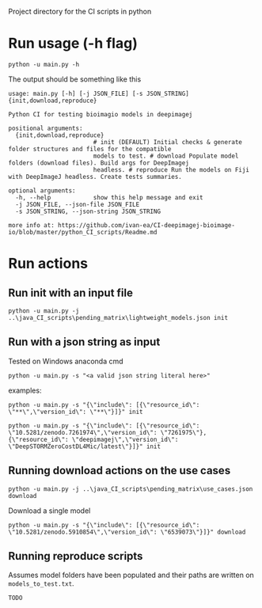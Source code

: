 Project directory for the CI scripts in python

# Run usage (-h flag)

````
python -u main.py -h
````

The output should be something like this

````
usage: main.py [-h] [-j JSON_FILE] [-s JSON_STRING] {init,download,reproduce}

Python CI for testing bioimagio models in deepimagej

positional arguments:
  {init,download,reproduce}
                        # init (DEFAULT) Initial checks & generate folder structures and files for the compatible
                        models to test. # download Populate model folders (download files). Build args for DeepImagej
                        headless. # reproduce Run the models on Fiji with DeepImageJ headless. Create tests summaries.

optional arguments:
  -h, --help            show this help message and exit
  -j JSON_FILE, --json-file JSON_FILE
  -s JSON_STRING, --json-string JSON_STRING

more info at: https://github.com/ivan-ea/CI-deepimagej-bioimage-io/blob/master/python_CI_scripts/Readme.md
````

# Run actions
## Run init with an input file
 
````
python -u main.py -j ..\java_CI_scripts\pending_matrix\lightweight_models.json init
````

## Run with a json string as input
Tested on Windows anaconda cmd
````
python -u main.py -s "<a valid json string literal here>"
````
examples:
````
python -u main.py -s "{\"include\": [{\"resource_id\": \"**\",\"version_id\": \"**\"}]}" init
````
````
python -u main.py -s "{\"include\": [{\"resource_id\": \"10.5281/zenodo.7261974\",\"version_id\": \"7261975\"}, {\"resource_id\": \"deepimagej\",\"version_id\": \"DeepSTORMZeroCostDL4Mic/latest\"}]}" init
````

## Running download actions on the use cases
````
python -u main.py -j ..\java_CI_scripts\pending_matrix\use_cases.json download
````
Download a single model
````
python -u main.py -s "{\"include\": [{\"resource_id\": \"10.5281/zenodo.5910854\",\"version_id\": \"6539073\"}]}" download
````


## Running reproduce scripts 
Assumes model folders have been populated and their paths are written on `models_to_test.txt`.
````
TODO
````